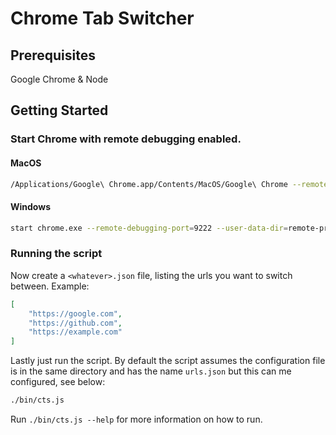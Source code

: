 # Chrome Tab Switcher

## Prerequisites
Google Chrome & Node

## Getting Started

### Start Chrome with remote debugging enabled.

#### MacOS
```sh
/Applications/Google\ Chrome.app/Contents/MacOS/Google\ Chrome --remote-debugging-port=9222 --no-first-run --no-default-browser-check --user-data-dir=$(mktemp -d -t 'chrome-remote_data_dir')
```

#### Windows
```sh
start chrome.exe --remote-debugging-port=9222 --user-data-dir=remote-profile
```

### Running the script

Now create a `<whatever>.json` file, listing the urls you want to switch between. Example:

```json
[
    "https://google.com",
    "https://github.com",
    "https://example.com"
]
```

Lastly just run the script. By default the script assumes the configuration file is in the same directory and has the name `urls.json` but this can me configured, see below:

```sh
./bin/cts.js
```

Run `./bin/cts.js --help` for more information on how to run.
